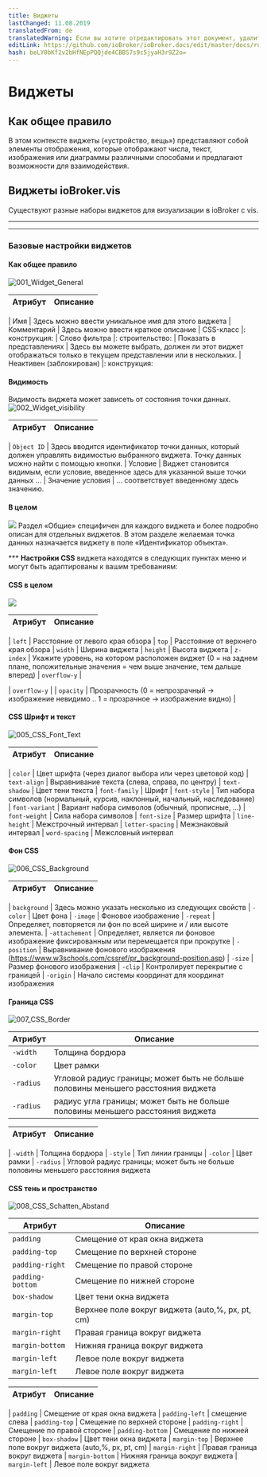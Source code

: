 ```yaml
---
title: Виджеты
lastChanged: 11.08.2019
translatedFrom: de
translatedWarning: Если вы хотите отредактировать этот документ, удалите поле «translationFrom», в противном случае этот документ будет снова автоматически переведен
editLink: https://github.com/ioBroker/ioBroker.docs/edit/master/docs/ru/viz/widgets.md
hash: beLY0bKf2v2bHfNEpPQQjde4CBBS7s9c5jyaH3r9Z2o=
---
```

# Виджеты
## Как общее правило
В этом контексте виджеты («устройство, вещь») представляют собой элементы отображения, которые отображают числа, текст, изображения или диаграммы различными способами и предлагают возможности для взаимодействия.

## Виджеты ioBroker.vis
Существуют разные наборы виджетов для визуализации в ioBroker с vis.

-------------------------------------------------------------------------------
-------------------------------------------------------------------------------

### Базовые настройки виджетов
#### Как общее правило
![001_Widget_General](../../de/viz/media/vis_widgets_001_Widget_Generell.jpg)

| Атрибут | Описание |
|-----|----|

| Имя | Здесь можно ввести уникальное имя для этого виджета | Комментарий | Здесь можно ввести краткое описание | CSS-класс |: конструкция: | Слово фильтра |: строительство: | Показать в представлениях | Здесь вы можете выбрать, должен ли этот виджет отображаться только в текущем представлении или в нескольких.
| Неактивен (заблокирован) |: конструкция:

#### **Видимость**
Видимость виджета может зависеть от состояния точки данных.
![002_Widget_visibility](../../de/viz/media/vis_widgets-2_002_Widget_Sichtbarkeit.jpg)

| Атрибут | Описание |
|----|----|

| `Object ID` | Здесь вводится идентификатор точки данных, который должен управлять видимостью выбранного виджета. Точку данных можно найти с помощью кнопки.
| Условие | Виджет становится видимым, если условие, введенное здесь для указанной выше точки данных ...
| Значение условия | ... соответствует введенному здесь значению.

#### **В целом**
![](../../de/viz/media/vis_widgets_003_Widget_Allgemein.jpg) Раздел «Общие» специфичен для каждого виджета и более подробно описан для отдельных виджетов.
В этом разделе желаемая точка данных назначается виджету в поле «Идентификатор объекта».

*** **Настройки CSS** виджета находятся в следующих пунктах меню и могут быть адаптированы к вашим требованиям:

#### **CSS в целом**
![](../../de/viz/media/vis_widgets_004_CSS_allgemein.jpg)

| Атрибут | Описание |
|-----|----|

| `left` | Расстояние от левого края обзора | `top` | Расстояние от верхнего края обзора | `width` | Ширина виджета | `height` | Высота виджета | `z-index` | Укажите уровень, на котором расположен виджет (0 = на заднем плане, положительные значения = чем выше значение, тем дальше вперед) | `overflow-y` |

| `overflow-y` |
| `opacity` | Прозрачность (0 = непрозрачный -> изображение невидимо .. 1 = прозрачное -> изображение видно) |

#### CSS Шрифт и текст
![005_CSS_Font_Text](../../de/viz/media/vis_widgets_005_CSS_Font_Text.jpg)

| Атрибут | Описание |
|-----|----|

| `color` | Цвет шрифта (через диалог выбора или через цветовой код) | `text-align` | Выравнивание текста (слева, справа, по центру) | `text-shadow` | Цвет тени текста | `font-family` | Шрифт | `font-style` | Тип набора символов (нормальный, курсив, наклонный, начальный, наследование) | `font-variant` | Вариант набора символов (обычный, прописные, ...) | `font-weight` | Сила набора символов | `font-size` | Размер шрифта | `line-height` | Межстрочный интервал | `letter-spacing` | Межзнаковый интервал | `word-spacing` | Межсловный интервал

#### **Фон CSS**
![006_CSS_Background](../../de/viz/media/vis_widgets_006_CSS_Hintergrund.jpg)

| Атрибут | Описание |
|-----|-----|

| `background` | Здесь можно указать несколько из следующих свойств | `-color` | Цвет фона | `-image` | Фоновое изображение | `-repeat` | Определяет, повторяется ли фон по всей ширине и / или высоте элемента.
| `-attachement` | Определяет, является ли фоновое изображение фиксированным или перемещается при прокрутке | `-position` | Выравнивание фонового изображения (https://www.w3schools.com/cssref/pr_background-position.asp) | `-size` | Размер фонового изображения | `-clip` | Контролирует перекрытие с границей | `-origin` | Начало системы координат для координат изображения

#### **Граница CSS**
![007_CSS_Border](../../de/viz/media/vis_widgets_007_CSS_Border.jpg)

| Атрибут | Описание |
|----|----|
| `-width` | Толщина бордюра | |
| `-color` | Цвет рамки |
| `-radius` | Угловой радиус границы; может быть не больше половины меньшего расстояния виджета |
| `-radius` | радиус угла границы; может быть не больше половины меньшего расстояния виджета |

| Атрибут | Описание |
|-----|----|

| `-width` | Толщина бордюра | `-style` | Тип линии границы | `-color` | Цвет рамки | `-radius` | Угловой радиус границы; может быть не больше половины меньшего расстояния виджета

#### CSS тень и пространство
![008_CSS_Schatten_Abstand](../../de/viz/media/vis_widgets_008_CSS_Schatten_Abstand.jpg)

| Атрибут | Описание |
|----|----|
| `padding` | Смещение от края окна виджета |
| `padding-top` | Смещение по верхней стороне |
| `padding-right` | Смещение по правой стороне |
| `padding-bottom` | Смещение по нижней стороне |
| `box-shadow` | Цвет тени окна виджета |
| `margin-top` | Верхнее поле вокруг виджета (auto,%, px, pt, cm) |
| `margin-right` | Правая граница вокруг виджета |
| `margin-bottom` | Нижняя граница вокруг виджета |
| `margin-left` | Левое поле вокруг виджета |
| `margin-left` | Левое поле вокруг виджета |

| Атрибут | Описание |
|-----|----|

| `padding` | Смещение от края окна виджета | `padding-left` | смещение слева | `padding-top` | Смещение по верхней стороне | `padding-right` | Смещение по правой стороне | `padding-bottom` | Смещение по нижней стороне | `box-shadow` | Цвет тени окна виджета | `margin-top` | Верхнее поле вокруг виджета (auto,%, px, pt, cm) | `margin-right` | Правая граница вокруг виджета | `margin-bottom` | Нижняя граница вокруг виджета | `margin-left` | Левое поле вокруг виджета